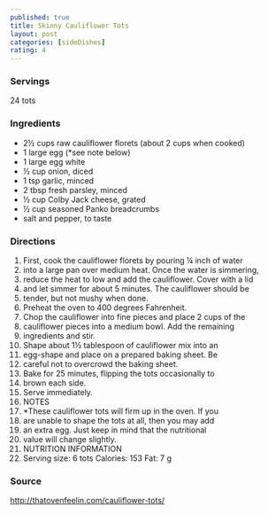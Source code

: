 ```yaml
---
published: true
title: Skinny Cauliflower Tots
layout: post
categories: [sideDishes]
rating: 4
---
```

### Servings
24 tots

### Ingredients
- 2½ cups raw cauliflower florets (about 2 cups when cooked)
- 1 large egg (*see note below)
- 1 large egg white
- ½ cup onion, diced
- 1 tsp garlic, minced
- 2 tbsp fresh parsley, minced
- ½ cup Colby Jack cheese, grated
- ½ cup seasoned Panko breadcrumbs
- salt and pepper, to taste

### Directions
1. First, cook the cauliflower florets by pouring ¼ inch of water
2. into a large pan over medium heat. Once the water is simmering,
3. reduce the heat to low and add the cauliflower. Cover with a lid
4. and let simmer for about 5 minutes. The cauliflower should be
5. tender, but not mushy when done.
6. Preheat the oven to 400 degrees Fahrenheit.
7. Chop the cauliflower into fine pieces and place 2 cups of the
8. cauliflower pieces into a medium bowl. Add the remaining
9. ingredients and stir.
10. Shape about 1½ tablespoon of cauliflower mix into an
11. egg-shape and place on a prepared baking sheet. Be
12. careful not to overcrowd the baking sheet.
13. Bake for 25 minutes, flipping the tots occasionally to
14. brown each side.
15. Serve immediately.
16. NOTES
17. *These cauliflower tots will firm up in the oven. If you
18. are unable to shape the tots at all, then you may add
19. an extra egg. Just keep in mind that the nutritional
20. value will change slightly.
21. NUTRITION INFORMATION
22. Serving size: 6 tots Calories: 153 Fat: 7 g

### Source
<a href="http://thatovenfeelin.com/cauliflower-tots/" target="new">http://thatovenfeelin.com/cauliflower-tots/</a>
